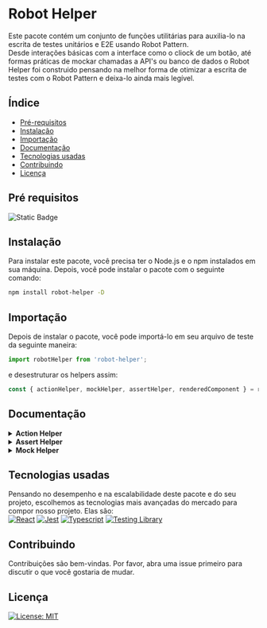 # Robot Helper
Este pacote contém um conjunto de funções utilitárias para auxilia-lo na escrita de testes unitários e E2E usando Robot Pattern.<br>
Desde interações básicas com a interface como o cliock de um botão, até formas práticas de mockar chamadas a API's ou banco de dados o Robot Helper foi construido pensando na melhor forma de otimizar a escrita de testes com o Robot Pattern e deixa-lo ainda mais legível.

## Índice
- [Pré-requisitos](#pré-requisitos)
- [Instalação](#instalação)
- [Importação](#importação)
- [Documentação](#documentação)
- [Tecnologias usadas](#tecnologias-usadas)
- [Contribuindo](#contribuindo)
- [Licença](#licença)

## Pré requisitos
![Static Badge](https://img.shields.io/badge/npm-version%2010-%23CB3837?style=plastic)<br>

## Instalação
Para instalar este pacote, você precisa ter o Node.js e o npm instalados em sua máquina. Depois, você pode instalar o pacote com o seguinte comando:
```bash
npm install robot-helper -D
```

## Importação
Depois de instalar o pacote, você pode importá-lo em seu arquivo de teste da seguinte maneira:
```javascript
import robotHelper from 'robot-helper';
```
e desestruturar os helpers assim:
```javascript
const { actionHelper, mockHelper, assertHelper, renderedComponent } = robotHelper;
```

## Documentação
<details>
<summary><b>Action Helper</b></summary>
<br>
Este módulo exporta um objeto `actionHelper` que contém métodos para interagir com elementos da interface do usuário em testes.

#### Métodos

##### `triggerEvent()`

Este método procura um elemento na tela pelo texto e dispara um evento. Se nenhum evento for especificado, um clique será disparado. Ele lança um erro se o elemento não for encontrado ou se o evento não existir em `fireEvent`.

##### `fillFormField()`

Este método procura um campo de entrada (input) pelo texto do placeholder e preenche com o valor fornecido. Ele lança um erro se o campo não for encontrado ou se não for uma instância de `HTMLInputElement`.

##### `clickButton()`

Este método procura um botão pelo texto e dispara um evento de clique. Ele lança um erro se o botão não for encontrado.

#### Uso

```typescript
import robotHelper from 'robotHelper';

const { actionHelper } = robotHelper;

// Para disparar um evento de clique em um elemento
await actionHelper.triggerEvent('Texto do Elemento');

// Para preencher um campo de entrada
await actionHelper.fillFormField('Texto do Placeholder', 'Valor');

// Para clicar em um botão
await actionHelper.clickButton('Texto do Botão');
```
</details>
<details>
<summary><b>Assert Helper</b></summary>
<br>
Este módulo exporta um objeto `assertHelper` que contém métodos para realizar várias verificações em testes.

#### Métodos

##### `checkIf()`

Este método recebe dois valores, um `matcher` e um `modifier` opcional. Ele usa o `matcher` para comparar os dois valores e o `modifier` para modificar o comportamento da comparação. Por exemplo, se o `modifier` for 'not', a comparação será invertida.

##### `asyncCheckIf`

Este método é semelhante ao `checkIf`, mas é assíncrono. Ele é útil para comparações que envolvem operações assíncronas.

##### `checkArray()`

Este método realiza uma operação em um array e verifica se o resultado é igual ao valor fornecido. A operação pode ser 'contains' para verificar se o array contém um valor, ou 'length' para verificar o comprimento do array.

##### `checkObject()`

Este método realiza uma operação em um objeto e verifica se o resultado é igual ao valor fornecido. A operação pode ser 'hasProperty' para verificar se o objeto tem uma propriedade, ou 'keys' para verificar as chaves do objeto.

##### `verifyElementPresence()`

Este método verifica se um elemento com o texto fornecido está presente na tela.

##### `verifyElementAbsence()`

Este método verifica se um elemento com o texto fornecido não está presente na tela.

#### Uso

```typescript
import robotHelper from 'robotHelper';

const { assertHelper } = robotHelper;

// Para verificar se dois valores são iguais
assertHelper.checkIf(received, expected, 'toEqual');

// Para verificar se um array contém um valor
assertHelper.checkArray(array, 'contains', value);

// Para verificar se um objeto tem uma propriedade
assertHelper.checkObject(object, 'hasProperty', propertyName);

// Para verificar a presença de um elemento
await assertHelper.verifyElementPresence('Texto do Elemento');

// Para verificar a ausência de um elemento
await assertHelper.verifyElementAbsence('Texto do Elemento');
```
</details>
<details>
<summary><b>Mock Helper</b></summary>
<br>
Este módulo exporta um objeto `mockHelper` que contém métodos para simular chamadas de fetch em testes.

#### Métodos

##### `fetchSuccess()`

Este método simula uma chamada de fetch bem-sucedida com os dados fornecidos e um tempo limite opcional. Ele substitui `global.fetch` por uma função que retorna uma promessa que resolve para um objeto de resposta com os dados fornecidos e um status de 200.

##### `fetchFailure()`

Este método simula uma chamada de fetch que falha com o erro fornecido e um tempo limite opcional. Ele substitui `global.fetch` por uma função que retorna uma promessa que rejeita com o erro fornecido.

##### `fetchWithStatus()`

Este método simula uma chamada de fetch com os dados fornecidos, um status de resposta e um tempo limite opcional. Ele substitui `global.fetch` por uma função que retorna uma promessa que resolve para um objeto de resposta com os dados fornecidos e o status fornecido.

##### `clearFetchMock()`

Este método limpa o mock de fetch, substituindo `global.fetch` por uma função vazia.

#### Uso

```typescript
import robotHelper from 'robotHelper';

const { mockHelper } = robotHelper;

// Para simular uma chamada de fetch bem-sucedida
mockHelper.fetchSuccess({ key: 'value' });

// Para simular uma chamada de fetch que falha
mockHelper.fetchFailure(new Error('Network error'));

// Para simular uma chamada de fetch com um status específico
mockHelper.fetchWithStatus({ key: 'value' }, 404);

// Para limpar o mock de fetch
mockHelper.clearFetchMock();
```
</details>

## Tecnologias usadas
Pensando no desempenho e na escalabilidade deste pacote e do seu projeto, escolhemos as tecnologias mais avançadas 
do mercado para compor nosso projeto. Elas são:
<br>
[![React](https://img.shields.io/badge/React-20232A?style=for-the-badge&logo=react&logoColor=61DAFB)](https://react.dev/)
[![Jest](https://img.shields.io/badge/Jest-323330?style=for-the-badge&logo=Jest&logoColor=white)](https://jestjs.io/pt-BR/)
[![Typescript](https://img.shields.io/badge/TypeScript-007ACC?style=for-the-badge&logo=typescript&logoColor=white)](https://www.typescriptlang.org/pt/)
[![Testing Library](https://img.shields.io/badge/testing%20library-323330?style=for-the-badge&logo=testing-library&logoColor=red)](https://testing-library.com/)

## Contribuindo
Contribuições são bem-vindas. Por favor, abra uma issue primeiro para discutir o que você gostaria de mudar.

## Licença
[![License: MIT](https://img.shields.io/badge/License-MIT-yellow.svg)](https://choosealicense.com/licenses/mit/)
